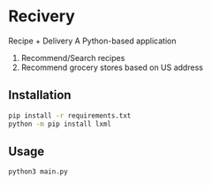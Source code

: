 # Recivery

Recipe + Delivery
A Python-based application

1.  Recommend/Search recipes
2.  Recommend grocery stores based on US address


## Installation

```bash
pip install -r requirements.txt
python -m pip install lxml
```


## Usage

```bash
python3 main.py
```



